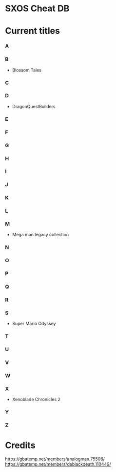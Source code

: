 # SXOS Cheat DB

# Current titles

### A

### B
* Blossom Tales

### C

### D
* DragonQuestBuilders

### E

### F

### G

### H

### I

### J

### K

### L

### M
* Mega man legacy collection

### N

### O

### P

### Q

### R

### S
* Super Mario Odyssey

### T

### U

### V

### W

### X
* Xenoblade Chronicles 2

### Y

### Z

# Credits
https://gbatemp.net/members/analogman.75506/ 
https://gbatemp.net/members/dablackdeath.110449/